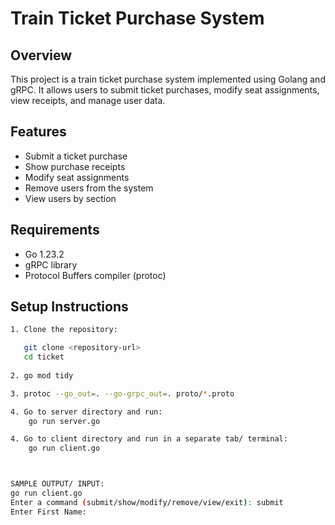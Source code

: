 # Train Ticket Purchase System

## Overview
This project is a train ticket purchase system implemented using Golang and gRPC. It allows users to submit ticket purchases, modify seat assignments, view receipts, and manage user data.


## Features
- Submit a ticket purchase
- Show purchase receipts
- Modify seat assignments
- Remove users from the system
- View users by section

## Requirements
- Go 1.23.2
- gRPC library
- Protocol Buffers compiler (protoc)

## Setup Instructions
```bash
1. Clone the repository:

   git clone <repository-url>
   cd ticket
   
2. go mod tidy

3. protoc --go_out=. --go-grpc_out=. proto/*.proto

4. Go to server directory and run:
    go run server.go

4. Go to client directory and run in a separate tab/ terminal:
    go run client.go



SAMPLE OUTPUT/ INPUT:
go run client.go
Enter a command (submit/show/modify/remove/view/exit): submit
Enter First Name:



